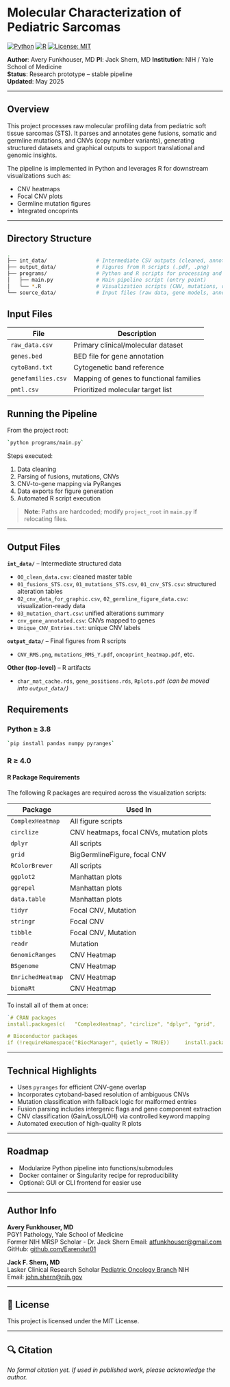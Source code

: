 # Molecular Characterization of Pediatric Sarcomas

[![Python](https://img.shields.io/badge/Python-3.8+-blue.svg)](https://www.python.org/)
[![R](https://img.shields.io/badge/R-4.0+-brightgreen.svg)](https://www.r-project.org/)
[![License: MIT](https://img.shields.io/badge/License-MIT-yellow.svg)](https://opensource.org/licenses/MIT)

**Author**: Avery Funkhouser, MD
**PI**: Jack Shern, MD
**Institution**: NIH / Yale School of Medicine  
**Status**: Research prototype – stable pipeline  
**Updated**: May 2025

---

## Overview

This project processes raw molecular profiling data from pediatric soft tissue sarcomas (STS). It parses and annotates gene fusions, somatic and germline mutations, and CNVs (copy number variants), generating structured datasets and graphical outputs to support translational and genomic insights.

The pipeline is implemented in Python and leverages R for downstream visualizations such as:
- CNV heatmaps
- Focal CNV plots
- Germline mutation figures
- Integrated oncoprints

---

##  Directory Structure

```bash
.
├── int_data/                # Intermediate CSV outputs (cleaned, annotated, merged)
├── output_data/             # Figures from R scripts (.pdf, .png)
├── programs/                # Python and R scripts for processing and visualization
│   ├── main.py              # Main pipeline script (entry point)
│   └── *.R                  # Visualization scripts (CNV, mutations, oncoprint)
└── source_data/             # Input files (raw data, gene models, annotations)
```

## Input Files

|File|Description|
|---|---|
|`raw_data.csv`|Primary clinical/molecular dataset|
|`genes.bed`|BED file for gene annotation|
|`cytoBand.txt`|Cytogenetic band reference|
|`genefamilies.csv`|Mapping of genes to functional families|
|`pmtl.csv`|Prioritized molecular target list|

## Running the Pipeline

From the project root:

```bash
`python programs/main.py`
```

Steps executed:

1. Data cleaning
2. Parsing of fusions, mutations, CNVs
3. CNV-to-gene mapping via PyRanges
4. Data exports for figure generation
5. Automated R script execution

> **Note**: Paths are hardcoded; modify `project_root` in `main.py` if relocating files.

---

## Output Files

**`int_data/`** – Intermediate structured data

- `00_clean_data.csv`: cleaned master table
- `01_fusions_STS.csv`, `01_mutations_STS.csv`, `01_cnv_STS.csv`: structured alteration tables
- `02_cnv_data_for_graphic.csv`, `02_germline_figure_data.csv`: visualization-ready data
- `03_mutation_chart.csv`: unified alterations summary
- `cnv_gene_annotated.csv`: CNVs mapped to genes
- `Unique_CNV_Entries.txt`: unique CNV labels

**`output_data/`** – Final figures from R scripts

- `CNV_RMS.png`, `mutations_RMS_Y.pdf`, `oncoprint_heatmap.pdf`, etc.

**Other (top-level)** – R artifacts

- `char_mat_cache.rds`, `gene_positions.rds`, `Rplots.pdf` _(can be moved into `output_data/`)_

## Requirements

### Python ≥ 3.8

```bash
`pip install pandas numpy pyranges`
```

### R ≥ 4.0

#### R Package Requirements

The following R packages are required across the visualization scripts:

|Package|Used In|
|---|---|
|`ComplexHeatmap`|All figure scripts|
|`circlize`|CNV heatmaps, focal CNVs, mutation plots|
|`dplyr`|All scripts|
|`grid`|BigGermlineFigure, focal CNV|
|`RColorBrewer`|All scripts|
|`ggplot2`|Manhattan plots|
|`ggrepel`|Manhattan plots|
|`data.table`|Manhattan plots|
|`tidyr`|Focal CNV, Mutation|
|`stringr`|Focal CNV|
|`tibble`|Focal CNV, Mutation|
|`readr`|Mutation|
|`GenomicRanges`|CNV Heatmap|
|`BSgenome`|CNV Heatmap|
|`EnrichedHeatmap`|CNV Heatmap|
|`biomaRt`|CNV Heatmap|

To install all of them at once:

```R
`# CRAN packages
install.packages(c(   "ComplexHeatmap", "circlize", "dplyr", "grid",   "RColorBrewer", "ggplot2", "ggrepel", "data.table",   "tidyr", "stringr", "tibble", "readr" ))

# Bioconductor packages
if (!requireNamespace("BiocManager", quietly = TRUE))     install.packages("BiocManager")  BiocManager::install(c(   "GenomicRanges", "BSgenome", "EnrichedHeatmap", "biomaRt" ))
```
---

## Technical Highlights

- Uses `pyranges` for efficient CNV-gene overlap
- Incorporates cytoband-based resolution of ambiguous CNVs
- Mutation classification with fallback logic for malformed entries
- Fusion parsing includes intergenic flags and gene component extraction
- CNV classification (Gain/Loss/LOH) via controlled keyword mapping
- Automated execution of high-quality R plots

---

## Roadmap

-  Modularize Python pipeline into functions/submodules
-  Docker container or Singularity recipe for reproducibility
-  Optional: GUI or CLI frontend for easier use

---

## Author Info

**Avery Funkhouser, MD**  
PGY1 Pathology, Yale School of Medicine  
Former NIH MRSP Scholar - Dr. Jack Shern
Email: [atfunkhouser@gmail.com](mailto:atfunkhouser@gmail.com)
GitHub: [github.com/Earendur01](https://github.com/Earendur01) 

**Jack F. Shern, MD**  
Lasker Clinical Research Scholar
[Pediatric Oncology Branch](https://ccr.cancer.gov/pediatric-oncology-branch)
NIH
Email: [john.shern@nih.gov](mailto:john.shern@nih.gov)

---

## 📄 License

This project is licensed under the MIT License.

---

## 🔍 Citation

_No formal citation yet. If used in published work, please acknowledge the author._
